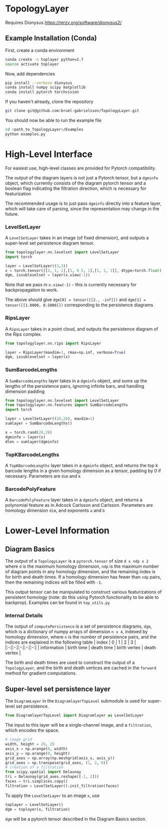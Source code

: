 # TopologyLayer

Requires Dionysus https://mrzv.org/software/dionysus2/

## Example Installation (Conda)

First, create a conda environment
```bash
conda create -n toplayer python=2.7
source activate toplayer
```

Now, add dependencies
```bash
pip install --verbose dionysus
conda install numpy scipy matplotlib
conda install pytorch torchvision
```

If you haven't already, clone the repository
```bash
git clone git@github.com:bruel-gabrielsson/TopologyLayer.git
```


You should now be able to run the example file
```bash
cd <path_to_TopologyLayer>/Examples
python examples.py
```

# High-Level Interface

For easiest use, high-level classes are provided for Pytorch compatibility.

The output of the diagram layers is not just a Pytorch tensor, but a `dgminfo` object, which currently consists of the diagram pytorch tensor and a boolean flag indicating the filtration direction, which is necessary for featurization

The recommended usage is to just pass `dgminfo` directly into a feature layer, which will take care of parsing, since the representation may change in the future.

### LevelSetLayer

A `LevelSetLayer` takes in an image (of fixed dimension), and outputs a super-level set persistence diagram tensor.

```python
from topologylayer.nn.levelset import LevelSetLayer
import torch

layer = LevelSetLayer((3,3))
x = torch.tensor([[2, 1, 1],[1, 0.5, 1],[1, 1, 1]], dtype=torch.float)
dgm, issublevelset = layer(x.view(-1))
```
Note that we pass in `x.view(-1)` - this is currently necessary for backpropagation to work.

The above should give
`dgm[0] = tensor([[2., -inf]])` and `dgm[1] = tensor([[1.0000, 0.5000]])`
corresponding to the persistence diagrams


### RipsLayer

A `RipsLayer` takes in a point cloud, and outputs the persistence diagram of the Rips complex.

```python
from topologylayer.nn.rips import RipsLayer

layer = RipsLayer(maxdim=1, rmax=np.inf, verbose=True)
dgm, issublevelset = layer(x)
```

### SumBarcodeLengths

A `SumBarcodeLengths` layer takes in a `dgminfo` object, and sums up the lengths of the persistence pairs, ignoring infinite bars, and handling dimension padding

```python
from topologylayer.nn.levelset import LevelSetLayer
from topologylayer.nn.features import SumBarcodeLengths
import torch

layer = LevelSetLayer((28,28), maxdim=1)
sumlayer = SumBarcodeLengths()

x = torch.rand(28,28)
dgminfo = layer(x)
dlen = sumlayer(dgminfo)
```

### TopKBarcodeLengths

A `TopKBarcodeLengths` layer takes in a `dgminfo` object, and returns the top k barcode lengths in a given homology dimension as a tensor, padding by 0 if necessary.  Parameters are `dim` and `k`


### BarcodePolyFeature

A `BarcodePolyFeature` layer takes in a `dgminfo` object, and returns a polynomial feature as in Adcock Carlsson and Carlsson.  Parameters are homology dimension `dim`, and exponents `a` and `b`


# Lower-Level Information

## Diagram Basics

The output of a `TopologyLayer` is a `pytorch.tensor` of size `d x ndp x 2` where `d` is the maximum homology dimension, `ndp` is the maximum number of diagram points in any homology dimension, and the remaining index is for birth and death times.  If a homology dimension has fewer than `ndp` pairs, then the remaining indices will be filled with `-1`.

This output tensor can be manipulated to construct various featurizations of persistent homology (note: do this using Pytorch functionality to be able to backprop).  Examples can be found in `top_utils.py`

### Internal Details

The output of `computePersistence` is a set of persistence diagrams, `dgm`, which is a dictionary of numpy arrays of dimension `n x 4`, indexed by homology dimension, where `n` is the number of persistence pairs, and the indices are explained in the following table
| index  | 0  |  1 |  2 | 3  |
|:-:|:-:|:-:|:-:|:-:|
| information  |  birth time |  death time | birth vertex  |  death vertex |

The birth and death times are used to construct the output of a `TopologyLayer`, and the birth and death vertices are cached in the `forward` method for gradient computations.

## Super-level set persistence layer

The `DiagramLayer` in the `DiagramlayerTopLevel` submodule is used for super-level set persistence.
```python
from DiagramlayerTopLevel import Diagramlayer as LevelSetLayer
```
The input to this layer will be a single-channel image, and a `filtration`, which encodes the space.

```python
# image grid
width, height = 28, 28
axis_x = np.arange(0, width)
axis_y = np.arange(0, height)
grid_axes = np.array(np.meshgrid(axis_x, axis_y))
grid_axes = np.transpose(grid_axes, (1, 2, 0))
# creation of a filtration
from scipy.spatial import Delaunay
tri = Delaunay(grid_axes.reshape([-1, 2]))
faces = tri.simplices.copy()
filtration = LevelSetLayer().init_filtration(faces)
```

To apply the `LevelSetLayer` to an image `x`, use
```python
toplayer = LevelSetLayer()
dgm = toplayer(x, filtration)
```
`dgm` will be a pytorch tensor described in the Diagram Basics section.
